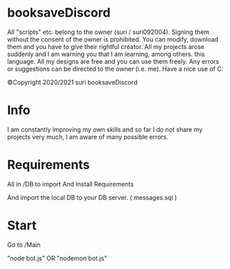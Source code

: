 # booksaveDiscord
All "scripts" etc. belong to the owner (suri / suri092004). Signing them without the consent of the owner is prohibited. You can modify, download them and you have to give their rightful creator. All my projects arose suddenly and I am warning you that I am learning, among others. this language. All my designs are free and you can use them freely. Any errors or suggestions can be directed to the owner (i.e. me). Have a nice use of C:

©Copyright 2020/2021 suri booksaveDiscord

# Info
I am constantly improving my own skills and so far I do not share my projects very much, I am aware of many possible errors.

# Requirements
All in /DB to import And Install Requirements

And import the local DB to your DB server. ( messages.sql )

# Start
Go to /Main

"node bot.js" OR "nodemon bot.js"
